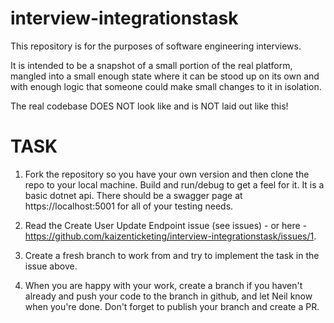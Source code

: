 # interview-integrationstask
This repository is for the purposes of software engineering interviews.

It is intended to be a snapshot of a small portion of the real platform, mangled into a small enough state where it can be stood up on its own and with enough logic that someone could make small changes to it in isolation.

The real codebase DOES NOT look like and is NOT laid out like this!

# TASK
1. Fork the repository so you have your own version and then clone the repo to your local machine. Build and run/debug to get a feel for it. It is a basic dotnet api. There should be a swagger page at https://localhost:5001 for all of your testing needs.

2. Read the Create User Update Endpoint issue (see issues) - or here - https://github.com/kaizenticketing/interview-integrationstask/issues/1.

3. Create a fresh branch to work from and try to implement the task in the issue above.

4. When you are happy with your work, create a branch if you haven't already and push your code to the branch in github, and let Neil know when you're done. Don't forget to publish your branch and create a PR.
